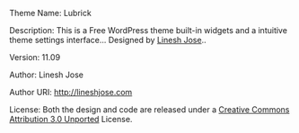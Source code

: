 Theme Name: Lubrick

Description:  This is a Free WordPress theme built-in widgets and a intuitive theme settings interface... Designed by <a href="http://lineshjose.com/">Linesh Jose</a>..

Version: 11.09

Author: Linesh Jose 

Author URI: http://lineshjose.com

License: Both the design and code are  released under a <a href="http://creativecommons.org/licenses/by/3.0//">Creative Commons Attribution 3.0 Unported</a> License.
